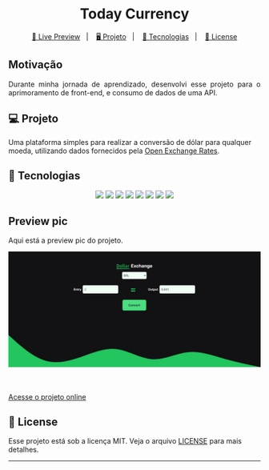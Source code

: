 <h1 align="center">
  Today Currency
</h1>

<p align="center">
  <a href="https://today-currency.vercel.app/">🔗 Live Preview</a>&nbsp;&nbsp;&nbsp;|&nbsp;&nbsp;&nbsp;
  <a href="#-projeto">🖥️ Projeto</a>&nbsp;&nbsp;&nbsp;|&nbsp;&nbsp;&nbsp;
  <a href="#-tecnologias">🚀 Tecnologias</a>&nbsp;&nbsp;&nbsp;|&nbsp;&nbsp;&nbsp;
  <a href="#-license">📝 License</a>
</p>

## Motivação

<p align="justify">Durante minha jornada de aprendizado, desenvolvi esse projeto para o aprimoramento de front-end, e consumo de dados de uma API.</p>

## 💻 Projeto

Uma plataforma simples para realizar a conversão de dólar para qualquer moeda, utilizando dados fornecidos pela <a href="https://openexchangerates.org/" target="_blank">Open Exchange Rates</a>.

## 🚀 Tecnologias

<p align="center">

  <img src="https://img.shields.io/badge/react-%2320232a.svg?style=for-the-badge&logo=react&logoColor=%2361DAFB" />
  <img src="https://img.shields.io/badge/TypeScript-007ACC?style=for-the-badge&logo=typescript&logoColor=white" />
<img src="https://img.shields.io/badge/Tailwind%20CSS-06B6D4.svg?style=for-the-badge&logo=Tailwind%20CSS&logoColor=white"/>
  <img src="https://img.shields.io/badge/-Axios-5A29E4?logo=axios&logoColor=white&style=for-the-badge" />
  <img src="https://img.shields.io/badge/TanStack%20Query-FF4154.svg?style=for-the-badge&logo=reactquery&logoColor=white" />
  <img src="https://img.shields.io/badge/GitHub-040507?style=for-the-badge&logo=github&logoColor=white"/>
<img src="https://img.shields.io/badge/Git-E34F26?style=for-the-badge&logo=git&logoColor=white"/>
<img src="https://img.shields.io/badge/VERCEL-000000.svg?style=for-the-badge&logo=vercel&logoColor=white"/>
</p>

## Preview pic

<p>Aqui está a preview pic do projeto.</p>

 <div align="center">
 <img src=".github/preview.jpg?raw=true" width: 700px/>
 </div>
</br>
</br>


[Acesse o projeto online](https://todaycurrency.vercel.app/)
## 📝 License

Esse projeto está sob a licença MIT. Veja o arquivo [LICENSE](LICENSE) para mais detalhes.

---
